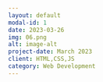 ```yaml
---
layout: default
modal-id: 1
date: 2023-03-26
img: 06.png
alt: image-alt
project-date: March 2023
client: HTML,CSS,JS
category: Web Development
---
```

